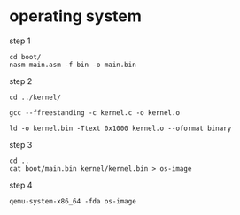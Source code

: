 # operating system

step 1 

```
cd boot/
nasm main.asm -f bin -o main.bin
```

step 2

```
cd ../kernel/

gcc --ffreestanding -c kernel.c -o kernel.o

ld -o kernel.bin -Ttext 0x1000 kernel.o --oformat binary
```

step 3

```
cd .. 
cat boot/main.bin kernel/kernel.bin > os-image

```

step 4 
```
qemu-system-x86_64 -fda os-image
```
